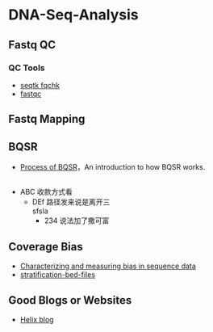 # DNA-Seq-Analysis
## Fastq QC
### QC Tools
* [seqtk fqchk](https://blog.liang2.tw/posts/2015/09/seqtk/)
* [fastqc](https://github.com/s-andrews/FastQC)

## Fastq Mapping
## BQSR
* [Process of BQSR](http://zenfractal.com/2014/01/25/bqsr/)，An introduction to how BQSR works.
##
- ABC
收款方式看
    - DEf
        路径发来说是离开三  
        sfsla
       - 234
       说法加了撒可富
## Coverage Bias
* [Characterizing and measuring bias in sequence data](https://genomebiology.biomedcentral.com/articles/10.1186/gb-2013-14-5-r51)
* [stratification-bed-files](https://github.com/ga4gh/benchmarking-tools/tree/master/resources/stratification-bed-files)

## Good Blogs or Websites
* [Helix blog](https://blog.helix.com/blog/)

